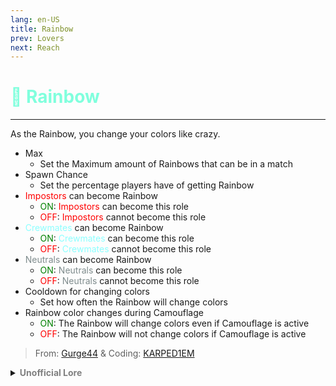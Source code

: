 ```yaml
---
lang: en-US
title: Rainbow
prev: Lovers
next: Reach
---
```


# <font color=#80ffdd>🌈 <b>Rainbow</b></font> <Badge text="Miscellaneous" type="tip" vertical="middle"/>
---

As the Rainbow, you change your colors like crazy.
* Max
  * Set the Maximum amount of Rainbows that can be in a match
* Spawn Chance
  * Set the percentage players have of getting Rainbow
* <font color=red>Impostors</font> can become Rainbow
  * <font color=green>ON</font>: <font color=red>Impostors</font> can become this role
  * <font color=red>OFF</font>: <font color=red>Impostors</font> cannot become this role
* <font color=#8cffff>Crewmates</font> can become Rainbow
  * <font color=green>ON</font>: <font color=#8cffff>Crewmates</font> can become this role
  * <font color=red>OFF</font>: <font color=#8cffff>Crewmates</font> cannot become this role
* <font color=#7f8c8d>Neutrals</font> can become Rainbow
  * <font color=green>ON</font>: <font color=#7f8c8d>Neutrals</font> can become this role
  * <font color=red>OFF</font>: <font color=#7f8c8d>Neutrals</font> cannot become this role
* Cooldown for changing colors
  * Set how often the Rainbow will change colors
* Rainbow color changes during Camouflage
  * <font color=green>ON</font>: The Rainbow will change colors even if Camouflage is active
  * <font color=red>OFF</font>: The Rainbow will not change colors if Camouflage is active

> From: [Gurge44](#) & Coding: [KARPED1EM](https://github.com/KARPED1EM)

<details>
<summary><b><font color=gray>Unofficial Lore</font></b></summary>

Placeholder: This role is a ROLE OH EM GOSH
> Submitted by: Member
</details>